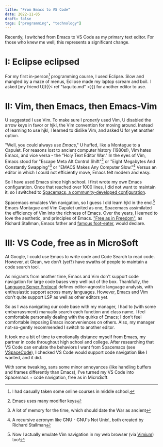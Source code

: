 ```yaml
---
title: "From Emacs to VS Code"
date: 2022-11-05
draft: false
tags: ["programming", "technology"]
---
```

Recently, I switched from Emacs to VS Code as my primary text editor. For those who knew me well, this represents a significant change.
# I: Eclipse eclipsed
For my first in-person[^1] programming course, I used Eclipse. Slow and mangled by a maze of menus, Eclipse made my laptop scream and boil. I asked [my friend U]({{< ref "taquito.md" >}}) for another editor to use.
[^1]: I had casually taken some online courses in middle school.
# II: Vim, then Emacs, then Emacs-Vim
U suggested I use Vim. To make sure I _properly_ used Vim, U disabled the arrow keys in favor or hjkl, the Vim convention for moving around. Instead of learning to use hjkl, I learned to dislike Vim, and asked U for yet another option.

"Well, you could always use _Emacs_," U huffed, like a Montague to a Capulet. For reasons lost to ancient computer history (1980s!), Vim hates Emacs, and vice versa - the "Holy Text Editor War." In the eyes of Vim, Emacs stood for "Escape Meta Alt Control Shift"[^2] or "Eight Megabytes And Constantly Swapping"[^3]  or "EMACS Makes Any Computer Slow."[^4] Versus an editor in which I could not efficiently move, Emacs felt modern and easy.
[^2]: Emacs uses many modifier keys
[^3]: A lot of memory for the time, which should date the War as ancient
[^4]: A recursive acronym like GNU - GNU's Not Unix!, both created by Richard Stallman

So I have used Emacs since high school. I first wrote my own Emacs configuration. Once that reached over 1000 lines, I did not want to maintain it, so I switched to [Spacemacs, a community-developed configuration](https://spacemacs.org/).

Spacemacs emulates Vim navigation, so I guess I did learn hjkl in the end.[^5] Emacs Montague and Vim Capulet united as one, Spacemacs assimilated the efficiency of Vim into the richness of Emacs. Over the years, I learned to love the aesthetic, and principles of Emacs. ["Free as in Freedom"](https://en.wikipedia.org/wiki/Free_as_in_Freedom), as Richard Stallman, Emacs father and [famous foot-eater](https://www.youtube.com/watch?v=I25UeVXrEHQ), would declare.
[^5]: Now I actually emulate Vim navigation in my web browser (via [Vimium](https://vimium.github.io/)) too!
# III: VS Code, free as in Micro$oft
At Google, I could use Emacs to write code and Code Search to read code. However, at Glean, we don't (yet?) have swaths of people to maintain a code search tool.

As migrants from another time, Emacs and Vim don't support code navigation for large code bases very well out of the box. Thankfully, the [Language Server Protocol](https://microsoft.github.io/language-server-protocol/) defines editor-agnostic language analysis, with enthusiastic support across many languages. However, Emacs and Vim don't quite support LSP as well as other editors yet.

So as I was navigating our code base with my manager, I had to (with some embarrassment) manually search each function and class name. I feel comfortable personally dealing with the quirks of Emacs; I don't feel comfortable imposing Emacs inconveniences on others. Also, my manager not-so-gently recommended I switch to another editor.

It took me a bit of time to emotionally distance myself from Emacs, my partner in code throughout high school and college. After researching that VS Code can emulate the behaviors I want from Spacemacs (see [VSpaceCode](https://vspacecode.github.io/)), I checked VS Code would support code navigation like I wanted, and it did.

With some tweaking, sans some minor annoyances (like handling buffers and frames differently than Emacs), I've turned my VS Code into Spacemacs + code navigation, free as in Micro$oft.